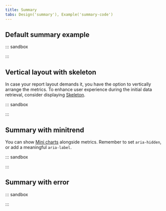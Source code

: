 ```yaml
---
title: Summary
tabs: Design('summary'), Example('summary-code')
---
```


## Default summary example

::: sandbox

<script lang="tsx">
  export Demo from './examples/default-summary-example.tsx';
</script>

:::

## Vertical layout with skeleton

In case your report layout demands it, you have the option to vertically arrange the metrics. To enhance user experience during the initial data retrieval, consider displaying [Skeleton](/components/skeleton/skeleton).

::: sandbox

<script lang="tsx">
  export Demo from './examples/vertical-layout.tsx';
</script>

:::

## Summary with minitrend

You can show [Mini charts](../../data-display/mini-chart/mini-chart.md) alongside metrics. Remember to set `aria-hidden`, or add a meaningful `aria-label`.

::: sandbox

<script lang="tsx">
  export Demo from './examples/summary-with-minitrend.tsx';
</script>

:::

## Summary with error

::: sandbox

<script lang="tsx">
  export Demo from './examples/summary-with-error.tsx';
</script>

:::
